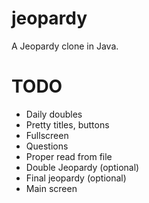# jeopardy
A Jeopardy clone in Java.

# TODO
- Daily doubles
- Pretty titles, buttons
- Fullscreen
- Questions
- Proper read from file
- Double Jeopardy (optional)
- Final jeopardy (optional)
- Main screen